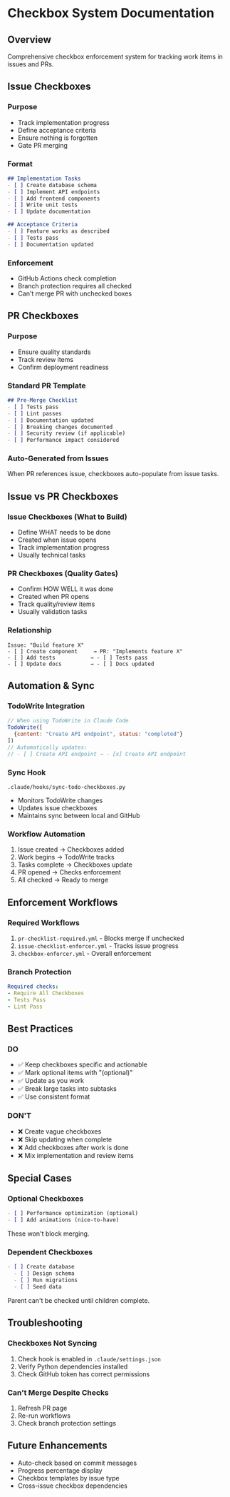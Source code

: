 # Checkbox System Documentation

## Overview
Comprehensive checkbox enforcement system for tracking work items in issues and PRs.

## Issue Checkboxes

### Purpose
- Track implementation progress
- Define acceptance criteria
- Ensure nothing is forgotten
- Gate PR merging

### Format
```markdown
## Implementation Tasks
- [ ] Create database schema
- [ ] Implement API endpoints
- [ ] Add frontend components
- [ ] Write unit tests
- [ ] Update documentation

## Acceptance Criteria
- [ ] Feature works as described
- [ ] Tests pass
- [ ] Documentation updated
```

### Enforcement
- GitHub Actions check completion
- Branch protection requires all checked
- Can't merge PR with unchecked boxes

## PR Checkboxes

### Purpose
- Ensure quality standards
- Track review items
- Confirm deployment readiness

### Standard PR Template
```markdown
## Pre-Merge Checklist
- [ ] Tests pass
- [ ] Lint passes
- [ ] Documentation updated
- [ ] Breaking changes documented
- [ ] Security review (if applicable)
- [ ] Performance impact considered
```

### Auto-Generated from Issues
When PR references issue, checkboxes auto-populate from issue tasks.

## Issue vs PR Checkboxes

### Issue Checkboxes (What to Build)
- Define WHAT needs to be done
- Created when issue opens
- Track implementation progress
- Usually technical tasks

### PR Checkboxes (Quality Gates)
- Confirm HOW WELL it was done
- Created when PR opens
- Track quality/review items
- Usually validation tasks

### Relationship
```
Issue: "Build feature X"
- [ ] Create component     → PR: "Implements feature X"
- [ ] Add tests           → - [ ] Tests pass
- [ ] Update docs         → - [ ] Docs updated
```

## Automation & Sync

### TodoWrite Integration
```javascript
// When using TodoWrite in Claude Code
TodoWrite([
  {content: "Create API endpoint", status: "completed"}
])
// Automatically updates:
// - [ ] Create API endpoint → - [x] Create API endpoint
```

### Sync Hook
`.claude/hooks/sync-todo-checkboxes.py`
- Monitors TodoWrite changes
- Updates issue checkboxes
- Maintains sync between local and GitHub

### Workflow Automation
1. Issue created → Checkboxes added
2. Work begins → TodoWrite tracks
3. Tasks complete → Checkboxes update
4. PR opened → Checks enforcement
5. All checked → Ready to merge

## Enforcement Workflows

### Required Workflows
1. `pr-checklist-required.yml` - Blocks merge if unchecked
2. `issue-checklist-enforcer.yml` - Tracks issue progress
3. `checkbox-enforcer.yml` - Overall enforcement

### Branch Protection
```yaml
Required checks:
- Require All Checkboxes
- Tests Pass
- Lint Pass
```

## Best Practices

### DO
- ✅ Keep checkboxes specific and actionable
- ✅ Mark optional items with "(optional)"
- ✅ Update as you work
- ✅ Break large tasks into subtasks
- ✅ Use consistent format

### DON'T
- ❌ Create vague checkboxes
- ❌ Skip updating when complete
- ❌ Add checkboxes after work is done
- ❌ Mix implementation and review items

## Special Cases

### Optional Checkboxes
```markdown
- [ ] Performance optimization (optional)
- [ ] Add animations (nice-to-have)
```
These won't block merging.

### Dependent Checkboxes
```markdown
- [ ] Create database
  - [ ] Design schema
  - [ ] Run migrations
  - [ ] Seed data
```
Parent can't be checked until children complete.

## Troubleshooting

### Checkboxes Not Syncing
1. Check hook is enabled in `.claude/settings.json`
2. Verify Python dependencies installed
3. Check GitHub token has correct permissions

### Can't Merge Despite Checks
1. Refresh PR page
2. Re-run workflows
3. Check branch protection settings

## Future Enhancements
- Auto-check based on commit messages
- Progress percentage display
- Checkbox templates by issue type
- Cross-issue checkbox dependencies